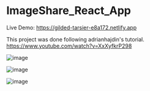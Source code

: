 # ImageShare_React_App

Live Demo: https://gilded-tarsier-e8a172.netlify.app

This project was done following adrianhajdin's tutorial. https://www.youtube.com/watch?v=XxXyfkrP298

![image](https://user-images.githubusercontent.com/106253049/197350407-03fce2ab-9b74-45be-ae94-149165c0e6b2.png)

![image](https://user-images.githubusercontent.com/106253049/197350419-61540ead-c3b1-442e-a664-7b86d4dda98c.png)

![image](https://user-images.githubusercontent.com/106253049/197350347-e388e11c-732b-4a3a-a395-db2d700554d4.png)
